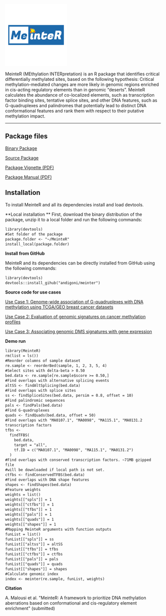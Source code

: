 ![Meinter Logo](vignettes/figs/meinter.png)

MeinteR (MEthylation INTERpretation) is an R package that identifies critical differentially methylated sites, based on the following hypothesis: Critical methylation-mediated changes are more likely in genomic regions enriched in cis-acting regulatory elements than in genomic “deserts”. MeinteR calculates the abundance of co-localized elements, such as transcription factor binding sites, tentative splice sites, and other DNA features, such as G-quadruplexes and palindromes that potentially lead to distinct DNA conformational features and rank them with respect to their putative methylation impact.

---

## Package files

[Binary Package](dist/MeinteR_0.99.0.tgz)

[Source Package](dist/MeinteR_0.99.0.tar.gz)

[Package Vignette (PDF)](vignettes/Meinter_vignette.pdf)

[Package Manual (PDF)](vignettes/MeinteR.pdf) 



## Installation

To install MeinteR and all its dependencies install and load devtools. 

**Local installation ** 
First, download the binary distribution of the package, unzip it to a local folder and run the following commands:
```
library(devtools)
#Set folder of the package
package.folder <- "~/MeinteR"
install_local(package.folder)
```
**Install from GitHub**

MeinteR and its dependencies can be directly installed from GitHub using the following commands:
```
library(devtools)
devtools::install_gihub("andigoni/meinter")
```

**Source code for use cases**

[Use Case 1: Genome-wide association of G-quadruplexes with DNA methylation using TCGA/GEO breast cancer datasets](vignettes/UseCase1.Rmd)

[Use Case 2: Evaluation of genomic signatures on cancer methylation profiles](vignettes/UseCase2.Rmd)

[Use Case 3: Associating genomic DMS signatures with gene expression](vignettes/UseCase3.Rmd)



**Demo run**

```
library(MeinteR)
rm(list = ls())
#Reorder columns of sample dataset
re.sample <- reorderBed(sample, 1, 2, 3, 5, 4)
#Select sites with delta-beta > 0.50
bed.data <- re.sample[re.sample$score >= 0.50,] 
#Find overlaps with alternative splicing events
altSS <- findAltSplicing(bed.data)
#Find overlaps with splice sites
ss <- findSpliceSites(bed.data, persim = 0.8, offset = 10)
#Find palindromic sequences
pals <- findPals(bed.data)
#Find G-quadruplexes
quads <- findQuads(bed.data, offset = 50)
#Find overlaps with "MA0107.1", "MA0098", "MA115.1", "MA0131.2 transcription factors
tfbs <-
  findTFBS(
    bed.data,
    target = "all",
    tf.ID = c("MA0107.1", "MA0098", "MA115.1", "MA0131.2")
  )
#Find overlaps with conserved transcription factors. ~71MB gzipped file 
#will be downloaded if local path is not set.
ctfbs <- findConservedTFBS(bed.data)
#Find overlaps with DNA shape features
shapes <- findShapes(bed.data)
#Feature weights
weights = list()
weights[["spls"]] = 1
weights[["ctfbs"]] = 1
weights[["tfbs"]] = 1
weights[["pals"]] = 1
weights[["quads"]] = 1
weights[["shapes"]] = 1
#Mapping MeinteR arguments with function outputs
funList = list()
funList[["spls"]] = ss
funList[["altss"]] = altSS
funList[["tfbs"]] = tfbs
funList[["ctfbs"]] = ctfbs
funList[["pals"]] = pals
funList[["quads"]] = quads
funList[["shapes"]] = shapes
#Calculate genomic index
index <- meinter(re.sample, funList, weights)

```

**Citation**

A. Malousi et al. "MeinteR: A framework to prioritize DNA methylation aberrations based on conformational and cis-regulatory element enrichment" (submitted)





